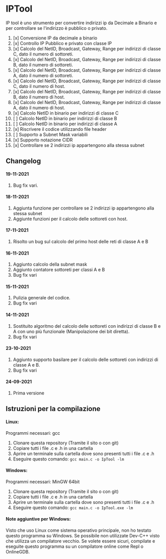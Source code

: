 

# IPTool
IP tool è uno strumento per convertire indirizzi ip da Decimale a Binario e per controllare se l'indirizzo è pubblico o privato.

 1. [x] Conversione IP da decimale a binario
 2. [x] Controllo IP Pubblico e privato con classe IP
 3. [x] Calcolo del NetID, Broadcast, Gateway, Range per indirizzi di classe C, dato il numero di sottoreti.
 4. [x] Calcolo del NetID, Broadcast, Gateway, Range per indirizzi di classe B, dato il numero di sottoreti.
 5. [x] Calcolo del NetID, Broadcast, Gateway, Range per indirizzi di classe A, dato il numero di sottoreti.
 6. [x] Calcolo del NetID, Broadcast, Gateway, Range per indirizzi di classe C, dato il numero di host.
 7. [x] Calcolo del NetID, Broadcast, Gateway, Range per indirizzi di classe B, dato il numero di host.
 8. [x] Calcolo del NetID, Broadcast, Gateway, Range per indirizzi di classe A, dato il numero di host.
 9. [x] Calcolo NetID in binario per indirizzi di classe C
 10. [ ] Calcolo NetID in binario per indirizzi di classe B
 11. [ ] Calcolo NetID in binario per indirizzi di classe A
 12. [x] Riscrivere il codice utilizzando file header 
 13. [ ] Supporto a Subnet Mask variabili
 14. [x] Supporto notazione CIDR
 15. [x] Controllare se 2 indirizzi ip appartengono alla stessa subnet
## Changelog
#### 19-11-2021
 1. Bug fix vari.
#### 18-11-2021
 1. Aggiunta funzione per controllare se 2 indirizzi ip appartengono alla stessa subnet
 2. Aggiunte funzioni per il calcolo delle sottoreti con host.
#### 17-11-2021
 1. Risolto un bug sul calcolo del primo host delle reti di classe A e B
#### 16-11-2021
 1. Aggiunto calcolo della subnet mask
 2. Aggiunto contatore sottoreti per classi A e B
 3. Bug fix vari
#### 15-11-2021
 1. Pulizia generale del codice.
 2. Bug fix vari
#### 14-11-2021
 1. Sostituito algoritmo del calcolo delle sottoreti con indirizzi di classe B e A con uno più funzionale (Manipolazione dei bit diretta).
 2. Bug fix vari
#### 23-10-2021
 1. Aggiunto supporto basilare per il calcolo delle sottoreti con indirizzi di classe A e B.
 2. Bug fix vari
#### 24-09-2021
 1. Prima versione
## Istruzioni per la compilazione
#### Linux:
Programmi necessari: gcc
 1. Clonare questa repository (Tramite il sito o con git)
 2. Copiare tutti i file .c e .h in una cartella
 3. Aprire un terminale sulla cartella dove sono presenti tutti i file .c e .h
 4. Eseguire questo comando: `gcc main.c -o IpTool -lm`
#### Windows:
Programmi necessari: MinGW 64bit
 1. Clonare questa repository (Tramite il sito o con git)
 2. Copiare tutti i file .c e .h in una cartella
 3. Aprire un terminale sulla cartella dove sono presenti tutti i file .c e .h
 4. Eseguire questo comando: `gcc main.c -o IpTool.exe -lm`
#### Note aggiuntive per Windows:
Visto che uso Linux come sistema operativo principale, non ho testato questo programma su Windows.
Se possibile non utilizzate Dev-C++ visto che utilizza un compilatore vecchio.
Se volete essere sicuri, compilate e eseguite questo programma su un compilatore online come Repl o OnlineGDB.

